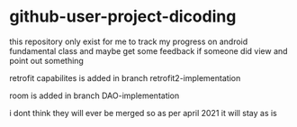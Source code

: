 # github-user-project-dicoding
this repository only exist for me to track my progress on android fundamental class and maybe get some feedback if someone did view and point out something

retrofit capabilites is added in branch retrofit2-implementation

room is added in branch DAO-implementation

i dont think they will ever be merged so as per april 2021 it will stay as is
